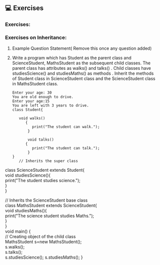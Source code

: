 ## 💻 Exercises

### Exercises:
### Exercises on Inheritance:

1. Example Question Statement( Remove this once any question added)
1. Write a program which has Student as the parent class and ScienceStudent, MathsStudent as the subsequent child classes. The parent class has attributes as walks() and talks() . Child classes have studiesScience() and studiesMaths() as methods . Inherit the methods of Student class in ScienceStudent class and the ScienceStudent class in MathsStudent class.

   ```
   Enter your age: 30
   You are old enough to drive.
   Enter your age:15
   You are left with 3 years to drive.
   class Student{
   
      void walks()  
         {  
            print("The student can walk.");  
          } 
          
          void talks()  
         {  
            print("The student can talk.");  
          } 
   }    
      // Inherits the super class  
class ScienceStudent extends Student{    
         void studiesScience(){  
             print("The student studies science.");  
                 }               
}  
   
// Inherits the ScienceStudent base class  
class MathsStudent extends ScienceStudent{    
         void studiesMaths(){  
             print("The science student studies Maths.");  
                 }               
}   
void main() {  
      // Creating object of the child class  
      MathsStudent s=new MathsStudent();    
      s.walks();    
      s.talks();    
      s.studiesScience();
      s.studiesMaths();
} 
   ```
